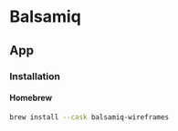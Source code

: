 # Balsamiq

## App

### Installation

#### Homebrew

```sh
brew install --cask balsamiq-wireframes
```
